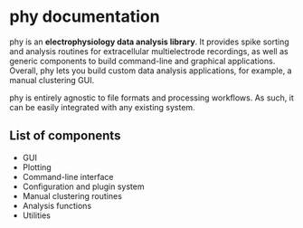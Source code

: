 # phy documentation

phy is an **electrophysiology data analysis library**. It provides spike sorting and analysis routines for extracellular multielectrode recordings, as well as generic components to build command-line and graphical applications. Overall, phy lets you build custom data analysis applications, for example, a manual clustering GUI.

phy is entirely agnostic to file formats and processing workflows. As such, it can be easily integrated with any existing system.

## List of components

* GUI
* Plotting
* Command-line interface
* Configuration and plugin system
* Manual clustering routines
* Analysis functions
* Utilities

